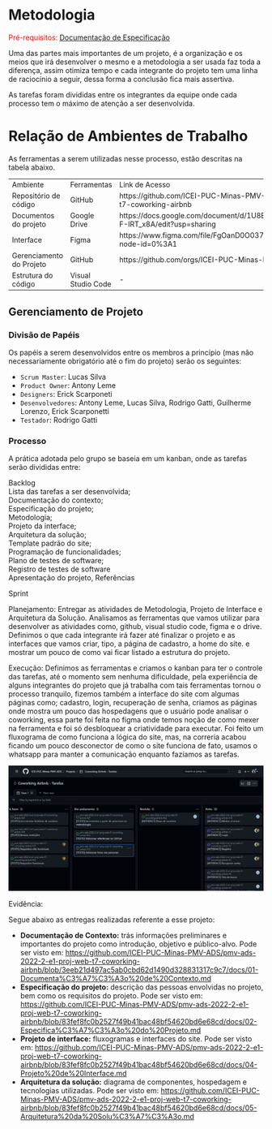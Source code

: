 
# Metodologia

<span style="color:red">Pré-requisitos: <a href="2-Especificação do Projeto.md"> Documentação de Especificação</a></span>

<p>Uma das partes mais importantes de um projeto, é a organização e os meios que irá desenvolver o mesmo e a metodologia a ser usada faz toda a diferença, assim otimiza tempo e cada integrante do projeto tem uma linha de raciocínio a seguir, dessa forma a conclusão fica mais assertiva.</p>
<p>As tarefas foram divididas entre os integrantes da equipe onde cada processo tem o máximo de atenção a ser desenvolvida.</p>

# Relação de Ambientes de Trabalho
<p>As ferramentas a serem utilizadas nesse processo, estão descritas na tabela abaixo.</p>
	<table>
    <tr>
        <td>Ambiente</td>
        <td>Ferramentas</td>
        <td>Link de Acesso</td>
    </tr>
    <tr>
        <td>Repositório de código </td>
        <td>GitHub</td>
        <td>https://github.com/ICEI-PUC-Minas-PMV-ADS/pmv-ads-2022-2-e1-proj-web-t7-coworking-airbnb</td>
    </tr>
    <tr>
        <td>Documentos do projeto</td>
        <td>Google Drive</td>
        <td>https://docs.google.com/document/d/1U8BXLZGzARApQJ1aLUsTqgw0CnmtfSrnE-F-IRT_x8A/edit?usp=sharing</td>
    </tr>
    <tr>
        <td>Interface</td>
        <td>Figma</td>
        <td>https://www.figma.com/file/FgOanD0O037f2KUI3qYRDF/Coworking-Airbnb?node-id=0%3A1</td>
    </tr>
    <tr>
        <td>Gerenciamento do Projeto</td>
        <td>GitHub</td>
        <td>https://github.com/orgs/ICEI-PUC-Minas-PMV-ADS/projects/180/views/1</td>
    </tr>
    <tr>
        <td>Estrutura do código</td>
        <td>Visual Studio Code</td>
        <td>-</td>
    </tr>
</table>
	
## Gerenciamento de Projeto

### Divisão de Papéis

Os papéis a serem desenvolvidos entre os membros a princípio (mas não necessariamente obrigatório até o fim do projeto) serão os seguintes:

- `Scrum Master`: Lucas Silva
- `Product Owner`: Antony Leme
- `Designers`: Erick Scarponeti
- `Desenvolvedores`: Antony Leme, Lucas Silva, Rodrigo Gatti, Guilherme Lorenzo, Erick Scarponetti
- `Testador`: Rodrigo Gatti

### Processo

A prática adotada pelo grupo se baseia em um kanban, onde as tarefas serão divididas entre:

Backlog <br>
Lista das tarefas a ser desenvolvida;<br> 
Documentação do contexto; <br>
Especificação do projeto;<br>
Metodologia; <br>
Projeto da interface; <br>
Arquitetura da solução; <br>
Template padrão do site; <br>
Programação de funcionalidades; <br>
Plano de testes de software; <br>
Registro de testes de software <br>
Apresentação do projeto, Referências <br>

Sprint <br>

Planejamento: Entregar as atividades de Metodologia, Projeto de Interface e Arquitetura da Solução.
Analisamos as ferramentas que vamos utilizar para desenvolver as atividades como, github, visual studio code, figma e o drive. Definimos o que cada integrante irá fazer até finalizar o projeto e as interfaces que vamos criar, tipo, a página de cadastro, a home do site. e mostrar um pouco de como vai ficar listado a estrutura do projeto.
<br>

Execução: Definimos as ferramentas e criamos o kanban para ter o controle das tarefas, até o momento sem nenhuma dificuldade, pela experiência de alguns integrantes do projeto que já trabalha com tais ferramentas tornou o processo tranquilo,  fizemos também a interface do site com algumas páginas como; cadastro, login, recuperação de senha, criamos as páginas onde mostra um pouco das hospedagens que o usuário pode analisar o coworking, essa parte foi feita no figma onde temos noção de como mexer na ferramenta e foi só desbloquear a criatividade para executar. Foi feito um fluxograma de como funciona a lógica do site, mas, na correria acabou ficando um pouco desconector de como o site funciona de fato, usamos o whatsapp para manter a comunicação enquanto fazíamos as  tarefas.

<img src="src/faculdade.png">

Evidência: 

Segue abaixo as entregas realizadas referente a esse projeto:

- **Documentação de Contexto:** trás informações preliminares e importantes do projeto como introdução, objetivo e público-alvo. Pode ser visto em: https://github.com/ICEI-PUC-Minas-PMV-ADS/pmv-ads-2022-2-e1-proj-web-t7-coworking-airbnb/blob/3eeb21d497ac5ab0cbd62d1490d328831317c9c7/docs/01-Documenta%C3%A7%C3%A3o%20de%20Contexto.md
- **Especificação do projeto:** descrição das pessoas envolvidas no projeto, bem como os requisitos do projeto. Pode ser visto em: https://github.com/ICEI-PUC-Minas-PMV-ADS/pmv-ads-2022-2-e1-proj-web-t7-coworking-airbnb/blob/83fef8fc0b2527f49b41bac48bf54620bd6e68cd/docs/02-Especifica%C3%A7%C3%A3o%20do%20Projeto.md
- **Projeto de interface:** fluxogramas e interfaces do site. Pode ser visto em: https://github.com/ICEI-PUC-Minas-PMV-ADS/pmv-ads-2022-2-e1-proj-web-t7-coworking-airbnb/blob/83fef8fc0b2527f49b41bac48bf54620bd6e68cd/docs/04-Projeto%20de%20Interface.md
- **Arquitetura da solução:** diagrama de componentes, hospedagem e tecnologias utilizadas. Pode ser visto em: https://github.com/ICEI-PUC-Minas-PMV-ADS/pmv-ads-2022-2-e1-proj-web-t7-coworking-airbnb/blob/83fef8fc0b2527f49b41bac48bf54620bd6e68cd/docs/05-Arquitetura%20da%20Solu%C3%A7%C3%A3o.md

